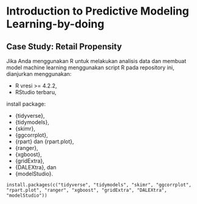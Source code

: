 # Introduction to Predictive Modeling Learning-by-doing


## Case Study: Retail Propensity

Jika Anda menggunakan R untuk melakukan analisis data dan membuat model machine learning menggunakan script R pada repository ini, dianjurkan menggunakan: 
* R vresi >= 4.2.2,   
* RStudio terbaru,   

install package:   
- {tidyverse}, 
- {tidymodels}, 
- {skimr}, 
- {ggcorrplot}, 
- {rpart} dan {rpart.plot}, 
- {ranger}, 
- {xgboost}, 
- {gridExtra}, 
- {DALEXtra}, dan 
- {modelStudio}.

```
install.packages(c("tidyverse", "tidymodels", "skimr", "ggcorrplot", "rpart.plot", "ranger", "xgboost", "gridExtra", "DALEXtra", "modelStudio"))
```

